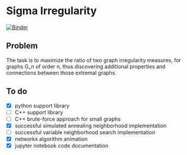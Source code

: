 # Sigma Irregularity
[![Binder](https://mybinder.org/badge_logo.svg)](https://mybinder.org/v2/gh/kuco23/sigma-irregularity/master)

## Problem
The task is to maximize the ratio of two graph irregularity measures,
for graphs G_n of order n, thus discovering additional properties
and connections between those extremal graphs.


## To do
- [x] python support library
- [ ] C++ support library
- [ ] C++ brute-force approach for small graphs
- [x] successful simulated annealing neighborhood implementation
- [ ] successful variable neighborhood search implementation
- [x] networkx algorithm animation
- [x] jupyter notebook code documentation
